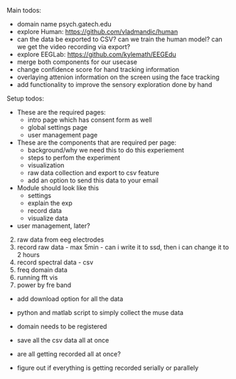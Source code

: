 Main todos:
- domain name psych.gatech.edu
- explore Human: https://github.com/vladmandic/human
- can the data be exported to CSV? can we train the human model? can  we get the video recording via export?
- explore EEGLab: https://github.com/kylemath/EEGEdu
- merge both components for our usecase
- change confidence score for hand tracking information
- overlaying attenion information on the screen using the face tracking
- add functionality to improve the sensory exploration done by hand


Setup todos:
- These are the required pages:
    - intro page which has consent form as well
    - global settings page 
    - user management page
- These are the components that are required per page:
    - background/why we need this to do this experiement 
    - steps to perfom the experiment
    - visualization 
    - raw data collection and export to csv feature
    - add an option to send this data to your email
- Module should look like this 
  - settings
  - explain the exp 
  - record data
  - visualize data
- user management, later?

2. raw data from eeg electrodes
2. record raw data - max 5min - can i write it to ssd, then i can change it to 2 hours
3. record spectral data - csv 
3. freq domain data
5. running fft vis
4. power by fre band
- add download option for all the data
- python and matlab script to simply collect the muse data
- domain needs to be registered



- save all the csv data all at once
- are all getting recorded all at once?
- figure out if everything is getting recorded serially or parallely